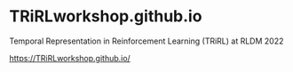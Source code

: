 # TRiRLworkshop.github.io
Temporal Representation in Reinforcement Learning (TRiRL) at RLDM 2022

https://TRiRLworkshop.github.io/
